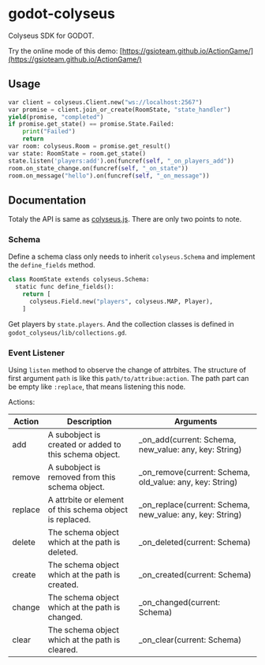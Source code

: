 # godot-colyseus

Colyseus SDK for GODOT.

Try the online mode of this demo: [https://gsioteam.github.io/ActionGame/](https://gsioteam.github.io/ActionGame/)

## Usage 

```py
var client = colyseus.Client.new("ws://localhost:2567")
var promise = client.join_or_create(RoomState, "state_handler")
yield(promise, "completed")
if promise.get_state() == promise.State.Failed:
    print("Failed")
    return
var room: colyseus.Room = promise.get_result()
var state: RoomState = room.get_state()
state.listen('players:add').on(funcref(self, "_on_players_add"))
room.on_state_change.on(funcref(self, "_on_state"))
room.on_message("hello").on(funcref(self, "_on_message"))
```

## Documentation

Totaly the API is same as [colyseus.js](https://github.com/colyseus/colyseus.js).
There are only two points to note.

### Schema 

Define a schema class only needs to inherit `colyseus.Schema` 
and implement the `define_fields` method.

```py
class RoomState extends colyseus.Schema:
  static func define_fields():
    return [
      colyseus.Field.new("players", colyseus.MAP, Player),
    ]
```

Get players by `state.players`. And the collection classes is 
defined in `godot_colyseus/lib/collections.gd`.

### Event Listener

Using `listen` method to observe the change of attrbites.
The structure of first argument `path` is like this
`path/to/attribue:action`. The path part can be empty like
`:replace`, that means listening this node.

Actions:

| Action      | Description | Arguments   |
| ----------- | ----------- | ----------- |
| add | A subobject is created or added to this schema object. | _on_add(current: Schema, new_value: any, key: String) |
| remove | A subobject is removed from this schema object. | _on_remove(current: Schema, old_value: any, key: String) |
| replace | A attrbite or element of this schema object is replaced. | _on_replace(current: Schema, new_value: any, key: String) |
| delete | The schema object which at the path is deleted. | _on_deleted(current: Schema) |
| create | The schema object which at the path is created. | _on_created(current: Schema) |
| change | The schema object which at the path is changed. | _on_changed(current: Schema) |
| clear | The schema object which at the path is cleared. | _on_clear(current: Schema) |

